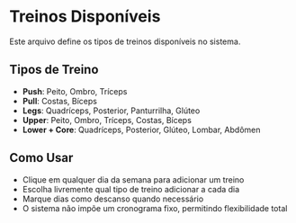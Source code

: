 # Treinos Disponíveis

Este arquivo define os tipos de treinos disponíveis no sistema.

## Tipos de Treino

- **Push**: Peito, Ombro, Tríceps
- **Pull**: Costas, Bíceps
- **Legs**: Quadríceps, Posterior, Panturrilha, Glúteo
- **Upper**: Peito, Ombro, Tríceps, Costas, Bíceps
- **Lower + Core**: Quadríceps, Posterior, Glúteo, Lombar, Abdômen

## Como Usar

- Clique em qualquer dia da semana para adicionar um treino
- Escolha livremente qual tipo de treino adicionar a cada dia
- Marque dias como descanso quando necessário
- O sistema não impõe um cronograma fixo, permitindo flexibilidade total
